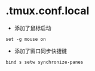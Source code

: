 # .tmux.conf.local

- 添加了鼠标启动

```shell
set -g mouse on
```

- 添加了窗口同步快捷键

```shell
bind s setw synchronize-panes
```
